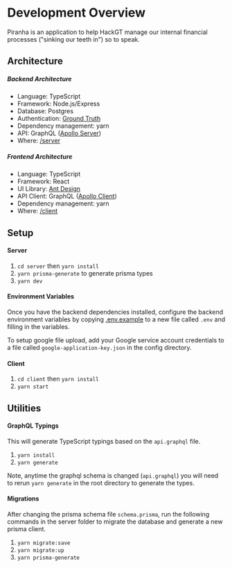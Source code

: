 # Development Overview

Piranha is an application to help HackGT manage our internal financial processes ("sinking our teeth in") so to speak.

## Architecture

##### Backend Architecture

- Language: TypeScript
- Framework: Node.js/Express
- Database: Postgres
- Authentication: [Ground Truth](https://github.com/hackgt/ground-truth)
- Dependency management: yarn
- API: GraphQL ([Apollo Server](https://www.apollographql.com/docs/apollo-server))
- Where: [/server](/frontend)

##### Frontend Architecture

- Language: TypeScript
- Framework: React
- UI Library: [Ant Design](https://ant.design)
- API Client: GraphQL ([Apollo Client](https://www.apollographql.com/docs/react/))
- Dependency management: yarn
- Where: [/client](/client)

## Setup

#### Server
1. `cd server` then `yarn install`
2. `yarn prisma-generate` to generate prisma types
3. `yarn dev`


#### Environment Variables

Once you have the backend dependencies installed,
configure the backend environment variables by copying [.env.example](.env.example) to a new file called `.env` and filling in the variables.

To setup google file upload, add your Google service account credentials to a file called `google-application-key.json` in the config directory.

#### Client
1. `cd client` then `yarn install`
2. `yarn start`

## Utilities

#### GraphQL Typings

This will generate TypeScript typings based on the `api.graphql` file.
1. `yarn install`
2. `yarn generate`

Note, anytime the graphql schema is changed (`api.graphql`) you will need to rerun `yarn generate` in the root directory to generate the types.

#### Migrations

After changing the prisma schema file `schema.prisma`, run the following commands in the server folder to migrate the database and generate a new prisma client.

1. `yarn migrate:save`
2. `yarn migrate:up`
3. `yarn prisma-generate`
